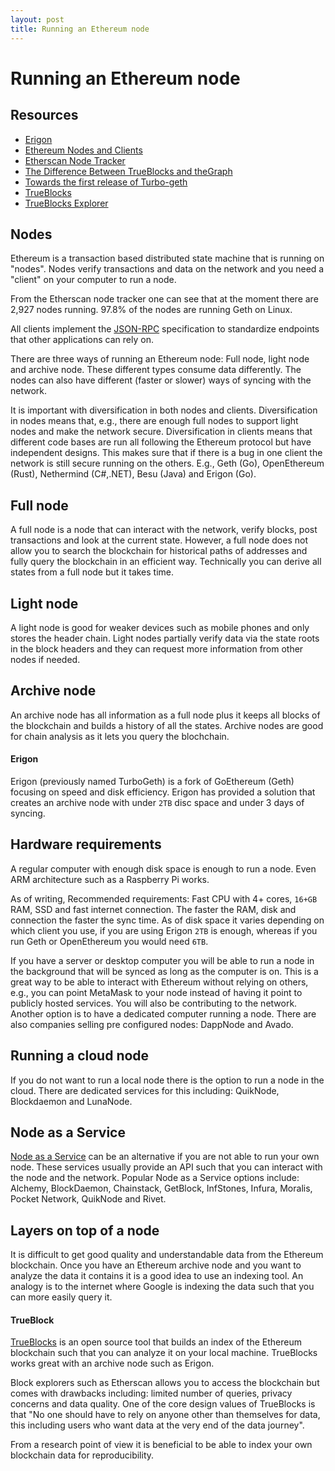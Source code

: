 ```yaml
---
layout: post
title: Running an Ethereum node
---
```


# Running an Ethereum node

## Resources
- [Erigon](https://github.com/ledgerwatch/erigon)
- [Ethereum Nodes and Clients](https://ethereum.org/en/developers/docs/nodes-and-clients/)
- [Etherscan Node Tracker](https://etherscan.io/nodetracker#)
- [The Difference Between TrueBlocks and theGraph](https://trueblocks.io/papers/2021/the-difference-between-trueBlocks-and-rotki-and-trueBlocks-and-thegraph.pdf)
- [Towards the first release of Turbo-geth](https://ledgerwatch.github.io/turbo_geth_release.html#)
- [TrueBlocks](https://trueblocks.io/)
- [TrueBlocks Explorer](https://github.com/TrueBlocks/trueblocks-explorer)

## Nodes
Ethereum is a transaction based distributed state machine that is running on "nodes". Nodes verify
transactions and data on the network and you need a "client" on your computer to run a node.

From the Etherscan node tracker one can see that at the moment there are 2,927 nodes running.
97.8% of the nodes are running Geth on Linux.

All clients implement the
[JSON-RPC](https://playground.open-rpc.org/?schemaUrl=https://raw.githubusercontent.com/ethereum/eth1.0-apis/assembled-spec/openrpc.json&uiSchema%5BappBar%5D%5Bui:splitView%5D=true&uiSchema%5BappBar%5D%5Bui:input%5D=false&uiSchema%5BappBar%5D%5Bui:examplesDropdown%5D=false)
specification to standardize endpoints that other applications can rely on.

There are three ways of running an Ethereum node: Full node, light node and archive node. These
different types consume data differently. The nodes can also have different (faster or slower) ways
of syncing with the network.

It is important with diversification in both nodes and clients. Diversification in nodes means
that, e.g., there are enough full nodes to support light nodes and make the network secure.
Diversification in clients means that different code bases are run all following the Ethereum
protocol but have independent designs. This makes sure that if there is a bug in one client the
network is still secure running on the others. E.g., Geth (Go), OpenEthereum (Rust), Nethermind
(C#,.NET), Besu (Java) and Erigon (Go).

## Full node
A full node is a node that can interact with the network, verify blocks, post transactions and look
at the current state. However, a full node does not allow you to search the blockchain for
historical paths of addresses and fully query the blockchain in an efficient way. Technically you
can derive all states from a full node but it takes time.

## Light node
A light node is good for weaker devices such as mobile phones and only stores the header chain.
Light nodes partially verify data via the state roots in the block headers and they can request more
information from other nodes if needed.

## Archive node
An archive node has all information as a full node plus it keeps all blocks of the blockchain and
builds a history of all the states. Archive nodes are good for chain analysis as it lets you query
the blochchain.

#### Erigon
Erigon (previously named TurboGeth) is a fork of GoEthereum (Geth) focusing on speed and disk
efficiency. Erigon has provided a solution that creates an archive node with under `2TB` disc
space and under 3 days of syncing.

## Hardware requirements
A regular computer with enough disk space is enough to run a node. Even ARM architecture such as a
Raspberry Pi works.

As of writing, Recommended requirements: Fast CPU with 4+ cores, `16+GB` RAM, SSD and fast internet
connection. The faster the RAM, disk and connection the faster the sync time.
As of disk space it varies depending on which client you use, if you are using Erigon
`2TB` is enough, whereas if you run Geth or OpenEthereum you would need `6TB`.

If you have a server or desktop computer you will be able to run a node in the background that will
be synced as long as the computer is on. This is a great way to be able to interact with Ethereum
without relying on others, e.g., you can point MetaMask to your node instead of having it point to
publicly hosted services. You will also be contributing to the network. Another option is to have
a dedicated computer running a node. There are also companies selling pre configured nodes:
DappNode and Avado.

## Running a cloud node
If you do not want to run a local node there is the option to run a node in the cloud. There are
dedicated services for this including: QuikNode, Blockdaemon and LunaNode.

## Node as a Service
[Node as a Service](https://ethereum.org/en/developers/docs/nodes-and-clients/nodes-as-a-service/)
can be an alternative if you are not able to run your own node. These services usually provide an
API such that you can interact with the node and the network. Popular Node as a Service options include:
Alchemy, BlockDaemon, Chainstack, GetBlock, InfStones, Infura, Moralis, Pocket Network, QuikNode
and Rivet.

## Layers on top of a node
It is difficult to get good quality and understandable data from the Ethereum blockchain.
Once you have an Ethereum archive node and you want to analyze the data it contains it is a good
idea to use an indexing tool. An analogy is to the internet where Google is indexing the data such
that you can more easily query it.

#### TrueBlock
[TrueBlocks](https://trueblocks.io/) is an open source tool
that builds an index of the Ethereum blockchain such that you can analyze it on your local machine.
TrueBlocks works great with an archive node such as Erigon.

Block explorers such as Etherscan allows you to access the blockchain but comes with drawbacks
including: limited number of queries, privacy concerns and data quality. One of the core design
values of TrueBlocks is that "No one should have to rely on anyone other than themselves for data,
this including users who want data at the very end of the data journey".

From a research point of view it is beneficial to be able to index your own blockchain data for
reproducibility.
